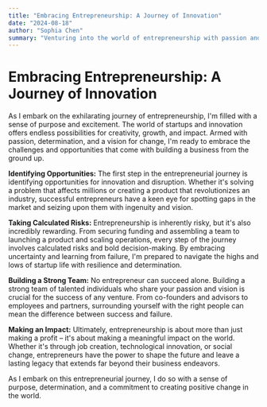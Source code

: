 ```yaml
---
title: "Embracing Entrepreneurship: A Journey of Innovation"
date: "2024-08-18"
author: "Sophia Chen"
summary: "Venturing into the world of entrepreneurship with passion and purpose"
---
```


# Embracing Entrepreneurship: A Journey of Innovation

As I embark on the exhilarating journey of entrepreneurship, I'm filled with a sense of purpose and excitement. The world of startups and innovation offers endless possibilities for creativity, growth, and impact. Armed with passion, determination, and a vision for change, I'm ready to embrace the challenges and opportunities that come with building a business from the ground up.

**Identifying Opportunities:**
The first step in the entrepreneurial journey is identifying opportunities for innovation and disruption. Whether it's solving a problem that affects millions or creating a product that revolutionizes an industry, successful entrepreneurs have a keen eye for spotting gaps in the market and seizing upon them with ingenuity and vision.

**Taking Calculated Risks:**
Entrepreneurship is inherently risky, but it's also incredibly rewarding. From securing funding and assembling a team to launching a product and scaling operations, every step of the journey involves calculated risks and bold decision-making. By embracing uncertainty and learning from failure, I'm prepared to navigate the highs and lows of startup life with resilience and determination.

**Building a Strong Team:**
No entrepreneur can succeed alone. Building a strong team of talented individuals who share your passion and vision is crucial for the success of any venture. From co-founders and advisors to employees and partners, surrounding yourself with the right people can mean the difference between success and failure.

**Making an Impact:**
Ultimately, entrepreneurship is about more than just making a profit – it's about making a meaningful impact on the world. Whether it's through job creation, technological innovation, or social change, entrepreneurs have the power to shape the future and leave a lasting legacy that extends far beyond their business endeavors.

As I embark on this entrepreneurial journey, I do so with a sense of purpose, determination, and a commitment to creating positive change in the world.